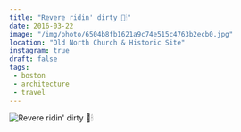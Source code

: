 ```yaml
---
title: "Revere ridin' dirty 🐴🕯"
date: 2016-03-22
image: "/img/photo/6504b8fb1621a9c74e515c4763b2ecb0.jpg"
location: "Old North Church & Historic Site"
instagram: true
draft: false
tags:
 - boston
 - architecture
 - travel
---
```


![Revere ridin' dirty 🐴🕯](/img/photo/6504b8fb1621a9c74e515c4763b2ecb0.jpg)
